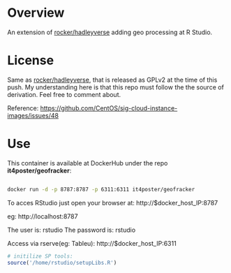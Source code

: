 # Overview
An extension of [rocker/hadleyverse](https://github.com/rocker-org/hadleyverse) adding geo processing at R Studio.

# License

Same as [rocker/hadleyverse](https://github.com/rocker-org/hadleyverse), that is released as GPLv2 at the time of this push. My understanding here is that this repo must follow the the source of derivation. Feel free to comment about.


Reference: https://github.com/CentOS/sig-cloud-instance-images/issues/48

# Use

This container is available at DockerHub under the repo **it4poster/geofracker**:

```bash

docker run -d -p 8787:8787 -p 6311:6311 it4poster/geofracker

```

To acces RStudio just open your browser at: http://$docker_host_IP:8787

eg: http://localhost:8787

The user is: rstudio
The password is: rstudio

Access via rserve(eg: Tableu): http://$docker_host_IP:6311
```R
# initilize SP tools:
source('/home/rstudio/setupLibs.R')

```
